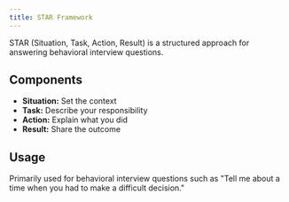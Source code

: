 ```yaml
---
title: STAR Framework
---
```


STAR (Situation, Task, Action, Result) is a structured approach for answering behavioral interview questions.

## Components

- **Situation:** Set the context
- **Task:** Describe your responsibility
- **Action:** Explain what you did
- **Result:** Share the outcome

## Usage

Primarily used for behavioral interview questions such as "Tell me about a time when you had to make a difficult decision."
